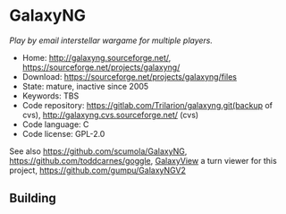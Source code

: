 # GalaxyNG

_Play by email interstellar wargame for multiple players._

- Home: http://galaxyng.sourceforge.net/, https://sourceforge.net/projects/galaxyng/
- Download: https://sourceforge.net/projects/galaxyng/files
- State: mature, inactive since 2005
- Keywords: TBS
- Code repository: https://gitlab.com/Trilarion/galaxyng.git(backup of cvs), http://galaxyng.cvs.sourceforge.net/ (cvs)
- Code language: C
- Code license: GPL-2.0

See also https://github.com/scumola/GalaxyNG, https://github.com/toddcarnes/goggle, [GalaxyView](https://sourceforge.net/projects/galaxyview/) a turn viewer for this project, https://github.com/gumpu/GalaxyNGV2

## Building

